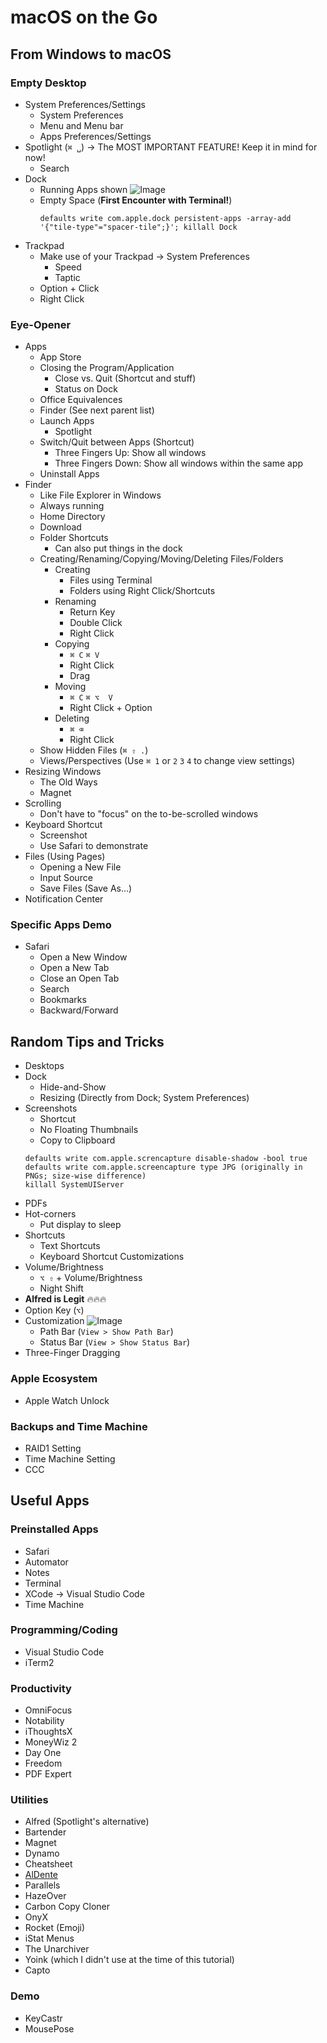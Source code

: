 # macOS on the Go

## From Windows to macOS

### Empty Desktop

+ System Preferences/Settings
    + System Preferences
    + Menu and Menu bar
    + Apps Preferences/Settings
+ Spotlight (`⌘ ␣`) → The MOST IMPORTANT FEATURE! Keep it in mind for now!
    + Search
+ Dock
    + Running Apps shown 
        ![Image](https://i.imgur.com/mk5u1xK.png)
    + Empty Space (**First Encounter with Terminal!**)
        ```
        defaults write com.apple.dock persistent-apps -array-add '{"tile-type"="spacer-tile";}'; killall Dock
        ```
+ Trackpad
    + Make use of your Trackpad → System Preferences
        + Speed
        + Taptic
    + Option + Click
    + Right Click

### Eye-Opener

+ Apps
    + App Store
    + Closing the Program/Application
        + Close vs. Quit (Shortcut and stuff)
        + Status on Dock
    + Office Equivalences
    + Finder (See next parent list)
    + Launch Apps
        + Spotlight
    + Switch/Quit between Apps (Shortcut)
        + Three Fingers Up: Show all windows
        + Three Fingers Down: Show all windows within the same app
    + Uninstall Apps
+ Finder
    + Like File Explorer in Windows
    + Always running
    + Home Directory
    + Download
    + Folder Shortcuts
        + Can also put things in the dock
    + Creating/Renaming/Copying/Moving/Deleting Files/Folders
        + Creating 
            + Files using Terminal
            + Folders using Right Click/Shortcuts
        + Renaming
            + Return Key
            + Double Click
            + Right Click
        + Copying
            + `⌘ C` `⌘ V`
            + Right Click
            + Drag
        + Moving
            + `⌘ C` `⌘ ⌥  V`
            + Right Click + Option
        + Deleting
            + `⌘ ⌫`
            + Right Click
    + Show Hidden Files (`⌘ ⇧ .`)
    + Views/Perspectives (Use `⌘ 1` or `2` `3` `4` to change view settings)
+ Resizing Windows 
    + The Old Ways
    + Magnet
+ Scrolling
    + Don't have to "focus" on the to-be-scrolled windows
+ Keyboard Shortcut
    + Screenshot
    + Use Safari to demonstrate
+ Files (Using Pages)
    + Opening a New File
    + Input Source
    + Save Files (Save As...)
+ Notification Center



### Specific Apps Demo

+ Safari
    + Open a New Window
    + Open a New Tab
    + Close an Open Tab
    + Search
    + Bookmarks
    + Backward/Forward


## Random Tips and Tricks

+ Desktops
+ Dock
    + Hide-and-Show
    + Resizing (Directly from Dock; System Preferences)
+ Screenshots
    + Shortcut
    + No Floating Thumbnails
    + Copy to Clipboard
    ```
    defaults write com.apple.screncapture disable-shadow -bool true
    defaults write com.apple.screencapture type JPG (originally in PNGs; size-wise difference)
    killall SystemUIServer
    ```
+ PDFs
+ Hot-corners
    + Put display to sleep
+ Shortcuts
    + Text Shortcuts
    + Keyboard Shortcut Customizations
+ Volume/Brightness
    + `⌥ ⇧` + Volume/Brightness
    + Night Shift
+ **Alfred is Legit** 🔥🔥🔥
+ Option Key (`⌥`)
+ Customization
    ![Image](https://i.imgur.com/7CN9ggQ.png)
    + Path Bar (`View > Show Path Bar`)
    + Status Bar (`View > Show Status Bar`)
+ Three-Finger Dragging

### Apple Ecosystem

+ Apple Watch Unlock


### Backups and Time Machine

+ RAID1 Setting
+ Time Machine Setting
+ CCC


## Useful Apps 

### Preinstalled Apps

+ Safari
+ Automator
+ Notes
+ Terminal
+ XCode → Visual Studio Code
+ Time Machine

### Programming/Coding

+ Visual Studio Code
+ iTerm2

### Productivity

+ OmniFocus
+ Notability
+ iThoughtsX
+ MoneyWiz 2
+ Day One
+ Freedom
+ PDF Expert

### Utilities

+ Alfred (Spotlight's alternative)
+ Bartender
+ Magnet
+ Dynamo
+ Cheatsheet
+ [AlDente](https://github.com/davidwernhart/AlDente)
+ Parallels
+ HazeOver
+ Carbon Copy Cloner
+ OnyX
+ Rocket (Emoji)
+ iStat Menus
+ The Unarchiver
+ Yoink (which I didn't use at the time of this tutorial)
+ Capto

### Demo

+ KeyCastr
+ MousePose